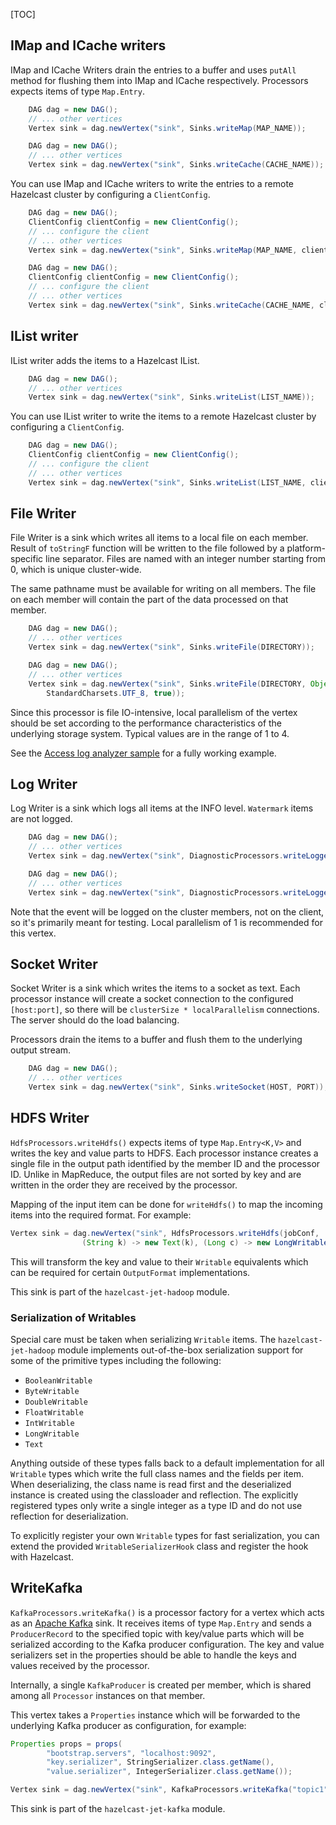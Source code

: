 [TOC]

## IMap and ICache writers

IMap and ICache Writers drain the entries to a buffer
and uses `putAll` method for flushing them into
IMap and ICache respectively. Processors expects
items of type `Map.Entry`.

```java
    DAG dag = new DAG();
    // ... other vertices
    Vertex sink = dag.newVertex("sink", Sinks.writeMap(MAP_NAME));
```
```java
    DAG dag = new DAG();
    // ... other vertices
    Vertex sink = dag.newVertex("sink", Sinks.writeCache(CACHE_NAME));
```

You can use IMap and ICache writers to write the entries
to a remote Hazelcast cluster by configuring a `ClientConfig`.

```java
    DAG dag = new DAG();
    ClientConfig clientConfig = new ClientConfig();
    // ... configure the client
    // ... other vertices
    Vertex sink = dag.newVertex("sink", Sinks.writeMap(MAP_NAME, clientConfig));
```
```java
    DAG dag = new DAG();
    ClientConfig clientConfig = new ClientConfig();
    // ... configure the client
    // ... other vertices
    Vertex sink = dag.newVertex("sink", Sinks.writeCache(CACHE_NAME, clientConfig));
```

## IList writer

IList writer adds the items to a Hazelcast IList.

```java
    DAG dag = new DAG();
    // ... other vertices
    Vertex sink = dag.newVertex("sink", Sinks.writeList(LIST_NAME));
```

You can use IList writer to write the items to a remote
Hazelcast cluster by configuring a `ClientConfig`.

```java
    DAG dag = new DAG();
    ClientConfig clientConfig = new ClientConfig();
    // ... configure the client
    // ... other vertices
    Vertex sink = dag.newVertex("sink", Sinks.writeList(LIST_NAME, clientConfig));
```

## File Writer

File Writer is a sink which writes all items to a local file on each
member. Result of `toStringF` function will be written to the file
followed by a platform-specific line separator. Files are named with an
integer number starting from 0, which is unique cluster-wide.

The same pathname must be available for writing on all members.
The file on each member will contain the part of the data processed
on that member.

```java
    DAG dag = new DAG();
    // ... other vertices
    Vertex sink = dag.newVertex("sink", Sinks.writeFile(DIRECTORY));
```
```java
    DAG dag = new DAG();
    // ... other vertices
    Vertex sink = dag.newVertex("sink", Sinks.writeFile(DIRECTORY, Object::toString,
        StandardCharsets.UTF_8, true));
```

Since this processor is file IO-intensive, local parallelism
of the vertex should be set according to the performance
characteristics of the underlying storage system. Typical
values are in the range of 1 to 4.

See the [Access log analyzer sample](https://github.com/hazelcast/hazelcast-jet-code-samples/tree/0.4-maintenance/batch/access-log-analyzer)
for a fully working example.

## Log Writer

Log Writer is a sink which logs all items at the INFO level.
`Watermark` items are not logged.

```java
    DAG dag = new DAG();
    // ... other vertices
    Vertex sink = dag.newVertex("sink", DiagnosticProcessors.writeLogger());
```
```java
    DAG dag = new DAG();
    // ... other vertices
    Vertex sink = dag.newVertex("sink", DiagnosticProcessors.writeLogger(Object::toString));
```

Note that the event will be logged on the cluster members,
not on the client, so it's primarily meant for testing.
Local parallelism of 1 is recommended for this vertex.

## Socket Writer

Socket Writer is a sink which writes the items to
a socket as text. Each processor instance will create
a socket connection to the configured `[host:port]`,
so there will be `clusterSize * localParallelism`
connections. The server should do the load balancing.

Processors drain the items to a buffer and flush them
to the underlying output stream.

```java
    DAG dag = new DAG();
    // ... other vertices
    Vertex sink = dag.newVertex("sink", Sinks.writeSocket(HOST, PORT));
```

## HDFS Writer

`HdfsProcessors.writeHdfs()` expects items of type `Map.Entry<K,V>` and
writes the key and value parts to HDFS. Each processor instance creates
a single file in the output path identified by the member ID and the
processor ID. Unlike in MapReduce, the output files are not sorted by
key and are written in the order they are received by the processor.

Mapping of the input item can be done for `writeHdfs()` to map the
incoming items into the required format. For example:

```java
Vertex sink = dag.newVertex("sink", HdfsProcessors.writeHdfs(jobConf,
                (String k) -> new Text(k), (Long c) -> new LongWritable(c)));
```

This will transform the key and value to their `Writable` equivalents
which can be required for certain `OutputFormat` implementations.

This sink is part of the `hazelcast-jet-hadoop` module.

### Serialization of Writables

Special care must be taken when serializing `Writable` items. The
`hazelcast-jet-hadoop` module implements out-of-the-box serialization support
for some of the primitive types including the following:

* `BooleanWritable`
* `ByteWritable`
* `DoubleWritable`
* `FloatWritable`
* `IntWritable`
* `LongWritable`
* `Text`

Anything outside of these types falls back to a default implementation
for all `Writable` types which write the full class names and the fields
per item. When deserializing, the class name is read first and the
deserialized instance is created using the classloader and reflection.
The explicitly registered types only write a single integer as a type ID
and do not use reflection for deserialization.

To explicitly register your own `Writable` types for fast serialization,
you can extend the provided `WritableSerializerHook` class and register
the hook with Hazelcast.

## WriteKafka

`KafkaProcessors.writeKafka()` is a processor factory for a vertex which acts as an [Apache Kafka](https://kafka.apache.org/documentation) sink. It receives items of type `Map.Entry` and sends a
`ProducerRecord` to the specified topic with key/value parts which will
be serialized according to the Kafka producer configuration. The key and
value serializers set in the properties should be able to handle the
keys and values received by the processor.

Internally, a single `KafkaProducer` is created per member, which is
shared among all `Processor` instances on that member.

This vertex takes a `Properties` instance which will be forwarded to the underlying Kafka producer as configuration, for example:

```java
Properties props = props(
        "bootstrap.servers", "localhost:9092",
        "key.serializer", StringSerializer.class.getName(),
        "value.serializer", IntegerSerializer.class.getName());

Vertex sink = dag.newVertex("sink", KafkaProcessors.writeKafka("topic1", properties));
```

This sink is part of the `hazelcast-jet-kafka` module.
